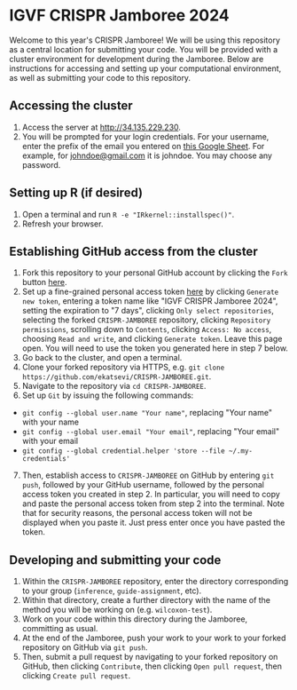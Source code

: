 # IGVF CRISPR Jamboree 2024

Welcome to this year's CRISPR Jamboree! We will be using this repository as a central location for submitting your code. You will be provided with a cluster environment for development during the Jamboree. Below are instructions for accessing and setting up your computational environment, as well as submitting your code to this repository.

## Accessing the cluster

1. Access the server at http://34.135.229.230.
2. You will be prompted for your login credentials. For your username, enter the prefix of the email you entered on [this Google Sheet](https://docs.google.com/spreadsheets/d/1u-7joOMWmFn3490ZXBTOmWGfuVvr9sy7jpJ3owXy1Zg/edit#gid=0). For example, for johndoe@gmail.com it is johndoe. You may choose any password.

## Setting up R (if desired)
1. Open a terminal and run `R -e "IRkernel::installspec()"`.
2. Refresh your browser. 

## Establishing GitHub access from the cluster

1. Fork this repository to your personal GitHub account by clicking the `Fork` button [here](https://github.com/IGVF-CRISPR/CRISPR-JAMBOREE).
2. Set up a fine-grained personal access token [here](https://github.com/settings/tokens?type=beta) by clicking `Generate new token`, entering a token name like "IGVF CRISPR Jamboree 2024", setting the expiration to "7 days", clicking `Only select repositories`, selecting the forked `CRISPR-JAMBOREE` repository, clicking `Repository permissions`, scrolling down to `Contents`, clicking `Access: No access`, choosing `Read and write`, and clicking `Generate token`. Leave this page open. You will need to use the token you generated here in step 7 below.
3. Go back to the cluster, and open a terminal.
4. Clone your forked repository via HTTPS, e.g. `git clone https://github.com/ekatsevi/CRISPR-JAMBOREE.git`.
5. Navigate to the repository via `cd CRISPR-JAMBOREE`.
6. Set up `Git` by issuing the following commands:
- `git config --global user.name "Your name"`, replacing "Your name" with your name
- `git config --global user.email "Your email"`, replacing "Your email" with your email
- `git config --global credential.helper 'store --file ~/.my-credentials'`
7. Then, establish access to `CRISPR-JAMBOREE` on GitHub by entering `git push`, followed by your GitHub username, followed by the personal access token you created in step 2. In particular, you will need to copy and paste the personal access token from step 2 into the terminal. Note that for security reasons, the personal access token will not be displayed when you paste it. Just press enter once you have pasted the token.

## Developing and submitting your code 

1. Within the `CRISPR-JAMBOREE` repository, enter the directory corresponding to your group (`inference`, `guide-assignment`, etc).
2. Within that directory, create a further directory with the name of the method you will be working on (e.g. `wilcoxon-test`).
3. Work on your code within this directory during the Jamboree, committing as usual.
4. At the end of the Jamboree, push your work to your work to your forked repository on GitHub via `git push`.
5. Then, submit a pull request by navigating to your forked repository on GitHub, then clicking `Contribute`, then clicking `Open pull request`, then clicking `Create pull request`. 
